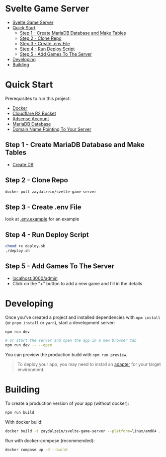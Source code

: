 # Svelte Game Server
- [Svelte Game Server](#svelte-game-server)
- [Quick Start](#quick-start)
  - [Step 1 - Create MariaDB Database and Make Tables](#step-1---create-mariadb-database-and-make-tables)
  - [Step 2 - Clone Repo](#step-2---clone-repo)
  - [Step 3 - Create .env File](#step-3---create-env-file)
  - [Step 4 - Run Deploy Script](#step-4---run-deploy-script)
  - [Step 5 - Add Games To The Server](#step-5---add-games-to-the-server)
- [Developing](#developing)
- [Building](#building)

# Quick Start

Prerequisites to run this project:
- [Docker](https://docs.docker.com/get-docker/)
- [Cloudflare R2 Bucket](https://developers.cloudflare.com/r2/)
- [Adsense Account](https://www.google.com/adsense/start/)
- [MariaDB Database](https://mariadb.org/download/)
- [Domain Name Pointing To Your Server](https://www.namecheap.com/support/knowledgebase/article.aspx/319/2237/how-can-i-set-up-an-a-address-record-for-my-domain)

## Step 1 - Create MariaDB Database and Make Tables
- [Create DB](./DB.md)

## Step 2 - Clone Repo
```bash
docker pull zaydalzein/svelte-game-server
```

## Step 3 - Create .env File 
look at [.env.example](./.env.example) for an example

## Step 4 - Run Deploy Script
```bash
chmod +x deploy.sh
./deploy.sh
```

## Step 5 - Add Games To The Server
- [localhost:3000/admin](http://localhost:3000/admin)
- Click on the "+" button to add a new game and fill in the details


# Developing

Once you've created a project and installed dependencies with `npm install` (or `pnpm install` or `yarn`), start a development server:

```bash
npm run dev

# or start the server and open the app in a new browser tab
npm run dev -- --open
```
You can preview the production build with `npm run preview`.

> To deploy your app, you may need to install an [adapter](https://kit.svelte.dev/docs/adapters) for your target environment.

# Building

To create a production version of your app (without docker):

```bash
npm run build
```

With docker build:
```bash
docker build -t zaydalzein/svelte-game-server --platform=linux/amd64 .
```

Run with docker-compose (recommended):
```bash
docker compose up -d --build
```



